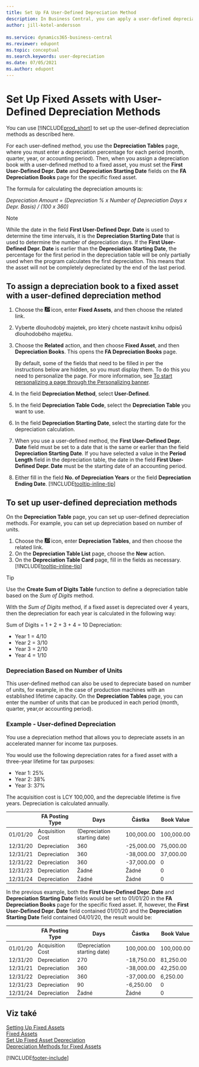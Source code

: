 ```yaml
---
title: Set Up FA User-Defined Depreciation Method
description: In Business Central, you can apply a user-defined depreciation method for defining your asset's depreciation method on the Fixed Asset Card page.
author: jill-kotel-andersson

ms.service: dynamics365-business-central
ms.reviewer: edupont
ms.topic: conceptual
ms.search.keywords: user-depreciation
ms.date: 07/05/2021
ms.author: edupont
---
```


# Set Up Fixed Assets with User-Defined Depreciation Methods

You can use [!INCLUDE[prod_short](includes/prod_short.md)] to set up the user-defined depreciation methods as described here.

For each user-defined method, you use the **Depreciation Tables** page, where you must enter a depreciation percentage for each period (month, quarter, year, or accounting period). Then, when you assign a depreciation book with a user-defined method to a fixed asset, you must set the **First User-Defined Depr. Date** and **Depreciation Starting Date** fields on the **FA Depreciation Books** page for the specific fixed asset.

The formula for calculating the depreciation amounts is:

*Depreciation Amount = (Depreciation % x Number of Depreciation Days x Depr. Basis) / (100 x 360)*


> [!NOTE]  
> While the date in the field **First User-Defined Depr. Date** is used to determine the time intervals, it is the **Depreciation Starting Date** that is used to determine the number of depreciation days. If the **First User-Defined Depr. Date** is earlier than the **Depreciation Starting Date**, the percentage for the first period in the depreciation table will be only partially used when the program calculates the first depreciation. This means that the asset will not be completely depreciated by the end of the last period.

## To assign a depreciation book to a fixed asset with a user-defined depreciation method

1. Choose the ![Lightbulb that opens the Tell Me feature.](media/ui-search/search_small.png "Tell me what you want to do") icon, enter **Fixed Assets**, and then choose the related link.
2. Vyberte dlouhodobý majetek, pro který chcete nastavit knihu odpisů dlouhodobého majetku.
3. Choose the **Related** action, and then choose **Fixed Asset**, and then **Depreciation Books**. This opens the **FA Depreciation Books** page.

   By default, some of the fields that need to be filled in per the instructions below are hidden, so you must display them. To do this you need to personalize the page. For more information, see [To start personalizing a page through the Personalizing banner](ui-personalization-user.md#to-start-personalizing-a-page-through-the-personalizing-banner).
4. In the field **Depreciation Method**, select **User-Defined**.
5. In the field **Depreciation Table Code**, select the **Depreciation Table** you want to use.
6. In the field **Depreciation Starting Date**, select the starting date for the depreciation calculation.
7. When you use a user-defined method, the **First User-Defined Depr. Date** field must be set to a date that is the same or earlier than the field **Depreciation Starting Date**. If you have selected a value in the **Period Length** field in the depreciation table, the date in the field **First User-Defined Depr. Date** must be the starting date of an accounting period.
8. Either fill in the field **No. of Depreciation Years** or the field **Depreciation Ending Date**. [!INCLUDE[tooltip-inline-tip](includes/tooltip-inline-tip_md.md)]

## To set up user-defined depreciation methods

On the **Depreciation Table** page, you can set up user-defined depreciation methods. For example, you can set up depreciation based on number of units.

1. Choose the ![Lightbulb that opens the Tell Me feature.](media/ui-search/search_small.png "Tell me what you want to do") icon, enter **Depreciation Tables**, and then choose the related link.
2. On the **Depreciation Table List** page, choose the **New** action.
3. On the **Depreciation Table Card** page, fill in the fields as necessary. [!INCLUDE[tooltip-inline-tip](includes/tooltip-inline-tip_md.md)]

> [!TIP]
> Use the **Create Sum of Digits Table** function to define a depreciation table based on the *Sum of Digits* method.

With the *Sum of Digits* method, if a fixed asset is depreciated over 4 years, then the depreciation for each year is calculated in the following way:

Sum of Digits = 1 + 2 + 3 + 4 = 10
Depreciation:

* Year 1 = 4/10
* Year 2 = 3/10
* Year 3 = 2/10
* Year 4 = 1/10

### Depreciation Based on Number of Units

This user-defined method can also be used to depreciate based on number of units, for example, in the case of production machines with an established lifetime capacity. On the **Depreciation Tables** page, you can enter the number of units that can be produced in each period (month, quarter, year,or accounting period).

### Example - User-defined Depreciation

You use a depreciation method that allows you to depreciate assets in an accelerated manner for income tax purposes.

You would use the following depreciation rates for a fixed asset with a three-year lifetime for tax purposes:

* Year 1: 25%
* Year 2: 38%
* Year 3: 37%

The acquisition cost is LCY 100,000, and the depreciable lifetime is five years. Depreciation is calculated annually.

|   | FA Posting Type | Days | Částka | Book Value |
| --- | --- | --- | --- | --- |
| 01/01/20 | Acquisition Cost | (Depreciation starting date) | 100,000.00 | 100,000.00 |
| 12/31/20 | Depreciation | 360 | -25,000.00 | 75,000.00 |
| 12/31/21 | Depreciation | 360 | -38,000.00 | 37,000.00 |
| 12/31/22 | Depreciation | 360 | -37,000.00 | 0 |
| 12/31/23 | Depreciation | Žádné | Žádné | 0 |
| 12/31/24 | Depreciation | Žádné | Žádné | 0 |

In the previous example, both the **First User-Defined Depr. Date** and **Depreciation Starting Date** fields would be set to 01/01/20 in the **FA Depreciation Books** page for the specific fixed asset. If, however, the **First User-Defined Depr. Date** field contained 01/01/20 and the **Depreciation Starting Date** field contained 04/01/20, the result would be:

|   | FA Posting Type | Days | Částka | Book Value |
| --- | --- | --- | --- | --- |
| 01/01/20 | Acquisition Cost | (Depreciation starting date) | 100,000.00 | 100,000.00 |
| 12/31/20 | Depreciation | 270 | -18,750.00 | 81,250.00 |
| 12/31/21 | Depreciation | 360 | -38,000.00 | 42,250.00 |
| 12/31/22 | Depreciation | 360 | -37,000.00 | 6,250.00 |
| 12/31/23 | Depreciation | 90 | -6,250.00 | 0 |
| 12/31/24 | Depreciation | Žádné | Žádné | 0 |


## Viz také
[Setting Up Fixed Assets](fa-setup.md)  
[Fixed Assets](fa-manage.md)  
[Set Up Fixed Asset Depreciation](fa-how-setup-depreciation.md)  
[Depreciation Methods for Fixed Assets](fa-depreciation-methods.md)

[!INCLUDE[footer-include](includes/footer-banner.md)]
